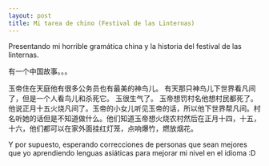 ```yaml
---
layout: post
title: Mi tarea de chino (Festival de las Linternas)
---
```


Presentando mi horrible gramática china y la historia del festival de las linternas.

有一个中国故事。。。

玉帝住在天庭他有很多公务员也有最美的神鸟儿。
有天那只神鸟儿下世界看凡间了，但是一个人看鸟儿和杀死它。
玉很生气了。 玉帝想罚村名他想村民都死了。他说正月十五火烧凡间了。玉帝的小女儿听见玉帝的话，所以他下世界帮凡间。村名听她的话但是不知道做什么。他们知道玉帝想火烧农村然后在正月十四，十五， 十六，他们都可以在家外面挂红灯笼，点响爆竹，燃放烟花。

Y por supuesto, esperando correcciones de personas que sean mejores que yo aprendiendo lenguas asiáticas para mejorar mi nivel en el idioma :D
